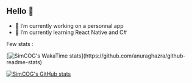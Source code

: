 ## Hello 👋

<!--
**SimCOG/SimCOG** is a ✨ _special_ ✨ repository because its `README.md` (this file) appears on your GitHub profile.

Here are some ideas to get you started:

- 🔭 I’m currently working on ...
- 🌱 I’m currently learning ...
- 👯 I’m looking to collaborate on ...
- 🤔 I’m looking for help with ...
- 💬 Ask me about ...
- 📫 How to reach me: ...
- 😄 Pronouns: ...
- ⚡ Fun fact: ...
-->

- 🔭 I’m currently working on a personnal app
- 🌱 I’m currently learning React Native and C#

Few stats :

[![SimCOG's WakaTime stats](https://github-readme-stats-nine-sigma-12.vercel.app/api/wakatime?username=SimCOG&theme=dracula&v=2&custom_title=Hours%20spent%20on%20the%20last%207%20days%20%3A?)](https://github.com/anuraghazra/github-readme-stats)

[![SimCOG's GitHub stats](https://github-readme-stats-nine-sigma-12.vercel.app/api?username=SimCOG&theme=dracula&hide=stars)](https://github.com/anuraghazra/github-readme-stats)
